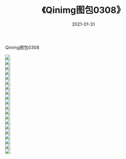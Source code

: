 ﻿---
layout: post
title:  《Qinimg图包0308》
date:   2021-01-31
img: http://imgx.orgx.ga/Qinimg图包/Qinimg图包0308/000.jpg
categories: [美女, 清纯, 唯美]
---

Qinimg图包0308

 ![](http://imgx.orgx.ga/Qinimg图包/Qinimg图包0308/001.jpg) <br>![](http://imgx.orgx.ga/Qinimg图包/Qinimg图包0308/002.jpg) <br>![](http://imgx.orgx.ga/Qinimg图包/Qinimg图包0308/003.jpg) <br>![](http://imgx.orgx.ga/Qinimg图包/Qinimg图包0308/004.jpg) <br>![](http://imgx.orgx.ga/Qinimg图包/Qinimg图包0308/005.jpg) <br>![](http://imgx.orgx.ga/Qinimg图包/Qinimg图包0308/006.jpg) <br>![](http://imgx.orgx.ga/Qinimg图包/Qinimg图包0308/007.jpg) <br>![](http://imgx.orgx.ga/Qinimg图包/Qinimg图包0308/008.jpg) <br>![](http://imgx.orgx.ga/Qinimg图包/Qinimg图包0308/009.jpg) <br>![](http://imgx.orgx.ga/Qinimg图包/Qinimg图包0308/010.jpg) <br>![](http://imgx.orgx.ga/Qinimg图包/Qinimg图包0308/011.jpg) <br>![](http://imgx.orgx.ga/Qinimg图包/Qinimg图包0308/012.jpg) <br>![](http://imgx.orgx.ga/Qinimg图包/Qinimg图包0308/013.jpg) <br>![](http://imgx.orgx.ga/Qinimg图包/Qinimg图包0308/014.jpg) <br>![](http://imgx.orgx.ga/Qinimg图包/Qinimg图包0308/015.jpg) <br>![](http://imgx.orgx.ga/Qinimg图包/Qinimg图包0308/016.jpg) <br>![](http://imgx.orgx.ga/Qinimg图包/Qinimg图包0308/017.jpg) <br>![](http://imgx.orgx.ga/Qinimg图包/Qinimg图包0308/018.jpg) <br>![](http://imgx.orgx.ga/Qinimg图包/Qinimg图包0308/019.jpg) <br>![](http://imgx.orgx.ga/Qinimg图包/Qinimg图包0308/020.jpg) <br>